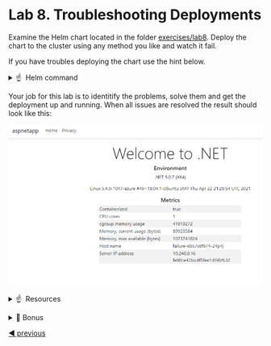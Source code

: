 # Lab 8. Troubleshooting Deployments

Examine the Helm chart located in the folder [exercises/lab8](../../exercises/lab8). Deploy the chart to the cluster using any method you like and watch it fail. 

If you have troubles deploying the chart use the hint below.

<!-- markdownlint-disable MD033 -->
<p>
<details>
  <summary>&#x261d; &#xfe0f; Helm command </summary>
  <p>One way to deploy the chart is using the helm command like this:</p>

```
helm upgrade failure .\helm\ --install --namespace lab8 --wait --atomic --create-namespace --values .\helm\values.yaml
```
</details>
</p>
<!-- markdownlint-enable MD033 -->

Your job for this lab is to identitify the problems, solve them and get the deployment up and running. When all issues are resolved the result should look like this:

![The working application](./images/result.png)

<!-- markdownlint-disable MD033 -->
<p>
<details>
  <summary>&#x261d; &#xfe0f; Resources </summary>
  <p><a href="https://kubernetes.io/docs/tasks/debug-application-cluster/debug-application/#debugging-pods">Troubleshoot Applications</a></p>
</details>
</p>
<!-- markdownlint-enable MD033 -->

<!-- markdownlint-disable MD033 -->
<details>
  <summary>&#127873; Bonus</summary>

- How many problems did you solve?
- What are the symptoms of the problems?
- How did you solve them?

</details>
<!-- markdownlint-enable MD033 -->

[:arrow_backward: previous](../lab7-deploy/LAB.md)
